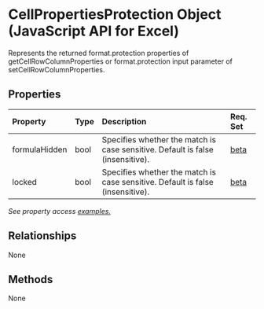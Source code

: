 # CellPropertiesProtection Object (JavaScript API for Excel)

Represents the returned format.protection properties of getCellRowColumnProperties or format.protection input parameter of setCellRowColumnProperties.

## Properties

| Property	   | Type	|Description| Req. Set|
|:---------------|:--------|:----------|:----|
|formulaHidden|bool|Specifies whether the match is case sensitive. Default is false (insensitive).|[beta](../requirement-sets/excel-api-requirement-sets.md)|
|locked|bool|Specifies whether the match is case sensitive. Default is false (insensitive).|[beta](../requirement-sets/excel-api-requirement-sets.md)|

_See property access [examples.](#property-access-examples)_

## Relationships
None


## Methods
None

